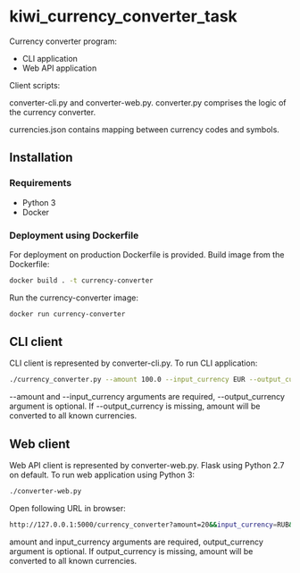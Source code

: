 # kiwi_currency_converter_task
Currency converter program:

- CLI application
- Web API application

Client scripts: 

converter-cli.py and converter-web.py. converter.py comprises the logic of the currency converter. 

currencies.json contains mapping between currency codes and symbols.

## Installation
### Requirements
* Python 3
* Docker 

### Deployment using Dockerfile
For deployment on production Dockerfile is provided. Build image from the Dockerfile:
```bash
docker build . -t currency-converter
```

Run the currency-converter image:
```bash
docker run currency-converter
```

## CLI client
CLI client is represented by converter-cli.py. To run CLI application:

```bash
./currency_converter.py --amount 100.0 --input_currency EUR --output_currency CZK
```
--amount and --input_currency arguments are required, --output_currency argument is optional. If --output_currency is missing, amount will be converted to all known currencies.

## Web client
Web API client is represented by converter-web.py. 
Flask using Python 2.7 on default. To run web application using Python 3:
```bash
./converter-web.py
```
Open following URL in browser:
```bash
http://127.0.0.1:5000/currency_converter?amount=20&&input_currency=RUB&&output_currency=CZK
```
amount and input_currency arguments are required, output_currency argument is optional. If output_currency is missing, amount will be converted to all known currencies.
